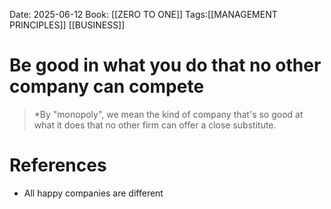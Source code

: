 Date: 2025-06-12
Book: [[ZERO TO ONE]]
Tags:[[MANAGEMENT PRINCIPLES]] [[BUSINESS]] 

# Be good in what you do that no other company can compete

>*By "monopoly", we mean the kind of company that's so good at what it does that no other firm can offer a close substitute.
# References 
- All happy companies are different 